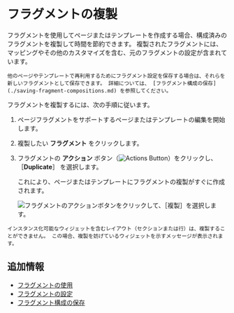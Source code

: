 # フラグメントの複製

フラグメントを使用してページまたはテンプレートを作成する場合、構成済みのフラグメントを複製して時間を節約できます。 複製されたフラグメントには、マッピングやその他のカスタマイズを含む、元のフラグメントの設定が含まれています。

```{tip}
他のページやテンプレートで再利用するためにフラグメント設定を保存する場合は、それらを新しいフラグメントとして保存できます。 詳細については、 [フラグメント構成の保存](./saving-fragment-compositions.md) を参照してください。
```

フラグメントを複製するには、次の手順に従います。

1. ページフラグメントをサポートするページまたはテンプレートの編集を開始します。

1. 複製したい **フラグメント** をクリックします。

1. フラグメントの **アクション** ボタン（![Actions Button](../../../../images/icon-widget-options.png)）をクリックし、 ［**Duplicate**］ を選択します。

   これにより、ページまたはテンプレートにフラグメントの複製がすぐに作成されます。

   ![フラグメントのアクションボタンをクリックして、［複製］を選択します。](./duplicating-fragments/images/01.png)

```{warning}
インスタンス化可能なウィジェットを含むレイアウト（セクションまたは行）は、複製することができません。 この場合、複製を妨げているウィジェットを示すメッセージが表示されます。
```

## 追加情報

* [フラグメントの使用](../using-fragments.md)
* [フラグメントの設定](../using-fragments/configuring-fragments.md)
* [フラグメント構成の保存](../using-fragments/saving-fragment-compositions.md)
